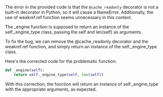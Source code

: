 The error in the provided code is that the `@cache_readonly` decorator is not a built-in decorator in Python, so it will cause a NameError. Additionally, the use of weakref.ref function seems unnecessary in this context.

The _engine function is supposed to return an instance of the self._engine_type class, passing the self and len(self) as arguments.

To fix the bug, we can remove the @cache_readonly decorator and the weakref.ref function, and simply return an instance of the self._engine_type class.

Here's the corrected code for the problematic function:

```python
def _engine(self):
    return self._engine_type(self, len(self))
```

With this correction, the function will return an instance of self._engine_type with the appropriate arguments, as expected.